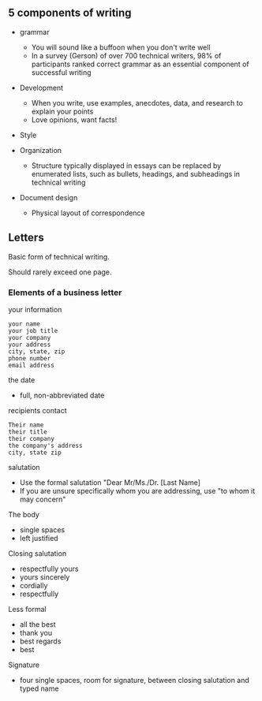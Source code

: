 



## 5 components of writing
- grammar
  - You will sound like a buffoon when you don't write well
  - In a survey (Gerson) of over 700 technical writers, 98% of participants ranked correct grammar as an essential component of successful writing

- Development
  - When you write, use examples, anecdotes, data, and research to explain your points
  - Love opinions, want facts!

- Style
- Organization
  - Structure typically displayed in essays can be replaced by enumerated lists, such as bullets, headings, and subheadings in technical writing
- Document design
  - Physical layout of correspondence


## Letters
Basic form of technical writing.

Should rarely exceed one page.

### Elements of a business letter

your information
```
your name
your job title
your company
your address
city, state, zip
phone number
email address
```
the date
- full, non-abbreviated date

recipients contact
```
Their name
their title
their company
the company's address
city, state zip
```

salutation
- Use the formal salutation "Dear Mr/Ms./Dr. [Last Name]
- If you are unsure specifically whom you are addressing, use "to whom it may concern" 

The body
- single spaces
- left justified

Closing salutation
- respectfully yours
- yours sincerely
- cordially
- respectfully

Less formal
- all the best
- thank you
- best regards
- best

Signature
- four single spaces, room for signature, between closing salutation and typed name